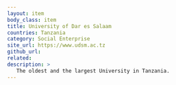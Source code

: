 ```yaml
---
layout: item
body_class: item
title: University of Dar es Salaam
countries: Tanzania
category: Social Enterprise
site_url: https://www.udsm.ac.tz
github_url: 
related: 
description: >
   The oldest and the largest University in Tanzania. 
---
```

